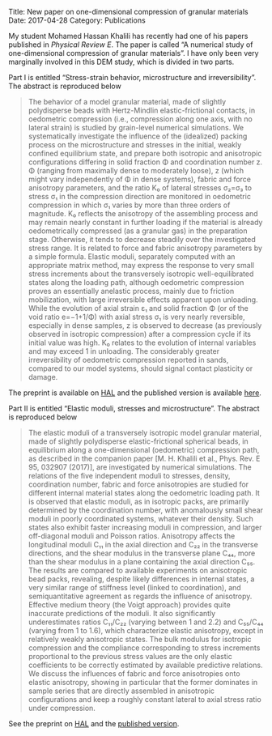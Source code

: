 Title: New paper on one-dimensional compression of granular materials
Date: 2017-04-28
Category: Publications

My student Mohamed Hassan Khalili has recently had one of his papers
published in *Physical Review E*. The paper is called “A numerical study
of one-dimensional compression of granular materials”. I have only been
very marginally involved in this DEM study, which is divided in two
parts.

Part I is entitled “Stress-strain behavior, microstructure and
irreversibility”. The abstract is reproduced below

> The behavior of a model granular material, made of slightly
> polydisperse beads with Hertz-Mindlin elastic-frictional contacts, in
> oedometric compression (i.e., compression along one axis, with no
> lateral strain) is studied by grain-level numerical simulations. We
> systematically investigate the influence of the (idealized) packing
> process on the microstructure and stresses in the initial, weakly
> confined equilibrium state, and prepare both isotropic and anisotropic
> configurations differing in solid fraction Φ and coordination number
> z. Φ (ranging from maximally dense to moderately loose), z (which
> might vary independently of Φ in dense systems), fabric and force
> anisotropy parameters, and the ratio K₀ of lateral stresses σ₂=σ₃ to
> stress σ₁ in the compression direction are monitored in oedometric
> compression in which σ₁ varies by more than three orders of magnitude.
> K₀ reflects the anisotropy of the assembling process and may remain
> nearly constant in further loading if the material is already
> oedometrically compressed (as a granular gas) in the preparation
> stage. Otherwise, it tends to decrease steadily over the investigated
> stress range. It is related to force and fabric anisotropy parameters
> by a simple formula. Elastic moduli, separately computed with an
> appropriate matrix method, may express the response to very small
> stress increments about the transversely isotropic well-equilibrated
> states along the loading path, although oedometric compression proves
> an essentially anelastic process, mainly due to friction mobilization,
> with large irreversible effects apparent upon unloading. While the
> evolution of axial strain ε₁ and solid fraction Φ (or of the void
> ratio e=−1+1/Φ) with axial stress σ₁ is very nearly reversible,
> especially in dense samples, z is observed to decrease (as previously
> observed in isotropic compression) after a compression cycle if its
> initial value was high. K₀ relates to the evolution of internal
> variables and may exceed 1 in unloading. The considerably greater
> irreversibility of oedometric compression reported in sands, compared
> to our model systems, should signal contact plasticity or damage.

The preprint is available on
[HAL](https://hal-enpc.archives-ouvertes.fr/hal-01497636) and the
published version is available
[here](https://doi.org/10.1103/PhysRevE.95.032907).

Part II is entitled “Elastic moduli, stresses and microstructure”. The
abstract is reproduced below

> The elastic moduli of a transversely isotropic model granular
> material, made of slightly polydisperse elastic-frictional spherical
> beads, in equilibrium along a one-dimensional (oedometric) compression
> path, as described in the companion paper \[M. H. Khalili et al.,
> Phys. Rev. E 95, 032907 (2017)\], are investigated by numerical
> simulations. The relations of the five independent moduli to stresses,
> density, coordination number, fabric and force anisotropies are
> studied for different internal material states along the oedometric
> loading path. It is observed that elastic moduli, as in isotropic
> packs, are primarily determined by the coordination number, with
> anomalously small shear moduli in poorly coordinated systems, whatever
> their density. Such states also exhibit faster increasing moduli in
> compression, and larger off-diagonal moduli and Poisson ratios.
> Anisotropy affects the longitudinal moduli C₁₁ in the axial direction
> and C₂₂ in the transverse directions, and the shear modulus in the
> transverse plane C₄₄, more than the shear modulus in a plane
> containing the axial direction C₅₅. The results are compared to
> available experiments on anisotropic bead packs, revealing, despite
> likely differences in internal states, a very similar range of
> stiffness level (linked to coordination), and semiquantitative
> agreement as regards the influence of anisotropy. Effective medium
> theory (the Voigt approach) provides quite inaccurate predictions of
> the moduli. It also significantly underestimates ratios C₁₁/C₂₂
> (varying between 1 and 2.2) and C₅₅/C₄₄ (varying from 1 to 1.6), which
> characterize elastic anisotropy, except in relatively weakly
> anisotropic states. The bulk modulus for isotropic compression and the
> compliance corresponding to stress increments proportional to the
> previous stress values are the only elastic coefficients to be
> correctly estimated by available predictive relations. We discuss the
> influences of fabric and force anisotropies onto elastic anisotropy,
> showing in particular that the former dominates in sample series that
> are directly assembled in anisotropic configurations and keep a
> roughly constant lateral to axial stress ratio under compression.

See the preprint on
[HAL](https://hal-enpc.archives-ouvertes.fr/hal-01497638) and the
[published version](https://doi.org/10.1103/PhysRevE.95.032908).

